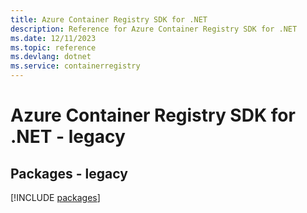 ```yaml
---
title: Azure Container Registry SDK for .NET
description: Reference for Azure Container Registry SDK for .NET
ms.date: 12/11/2023
ms.topic: reference
ms.devlang: dotnet
ms.service: containerregistry
---
```

# Azure Container Registry SDK for .NET - legacy
## Packages - legacy
[!INCLUDE [packages](container-registry-index.md)]